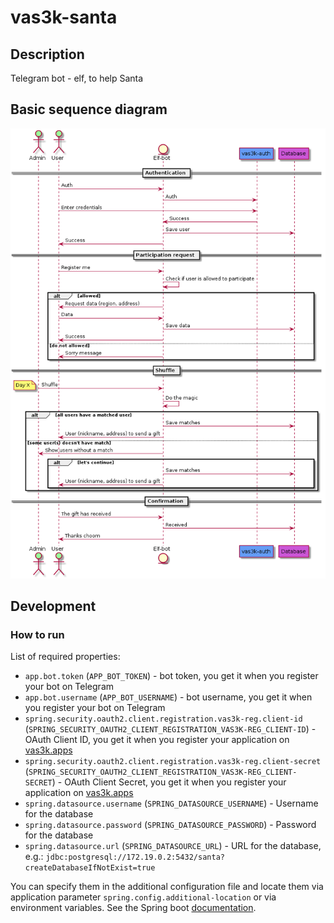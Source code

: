 # vas3k-santa

## Description
Telegram bot - elf, to help Santa

## Basic sequence diagram
![image](./docs/img/sequence-diagram.png)

## Development
### How to run
List of required properties:

- `app.bot.token` (`APP_BOT_TOKEN`) - bot token, you get it when you register your bot on Telegram
- `app.bot.username` (`APP_BOT_USERNAME`) - bot username, you get it when you register your bot on Telegram
- `spring.security.oauth2.client.registration.vas3k-reg.client-id` (`SPRING_SECURITY_OAUTH2_CLIENT_REGISTRATION_VAS3K-REG_CLIENT-ID`) -  OAuth Client ID, you get it when you register your application on [vas3k.apps](https://vas3k.club/apps/)
- `spring.security.oauth2.client.registration.vas3k-reg.client-secret` (`SPRING_SECURITY_OAUTH2_CLIENT_REGISTRATION_VAS3K-REG_CLIENT-SECRET`) - OAuth Client Secret, you get it when you register your application on [vas3k.apps](https://vas3k.club/apps/)
- `spring.datasource.username` (`SPRING_DATASOURCE_USERNAME`) - Username for the database
- `spring.datasource.password` (`SPRING_DATASOURCE_PASSWORD`) - Password for the database
- `spring.datasource.url` (`SPRING_DATASOURCE_URL`) - URL for the database, e.g.: `jdbc:postgresql://172.19.0.2:5432/santa?createDatabaseIfNotExist=true`


You can specify them in the additional configuration file and locate them via application parameter `spring.config.additional-location` 
or via environment variables. See the Spring boot [documentation](https://docs.spring.io/spring-boot/docs/current/reference/htmlsingle/#features.external-config).
